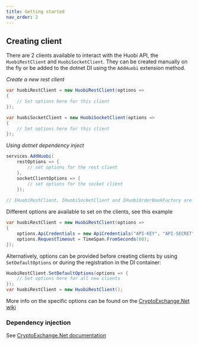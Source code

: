 ```yaml
---
title: Getting started
nav_order: 2
---
```


## Creating client
There are 2 clients available to interact with the Huobi API, the `HuobiRestClient` and `HuobiSocketClient`. They can be created manually on the fly or be added to the dotnet DI using the `AddHuobi` extension method.

*Create a new rest client*
```csharp
var huobiRestClient = new HuobiRestClient(options =>
{
    // Set options here for this client
});

var huobiSocketClient = new HuobiSocketClient(options =>
{
    // Set options here for this client
});
```

*Using dotnet dependency inject*
```csharp
services.AddHuobi(
    restOptions => {
        // set options for the rest client
    },
    socketClientOptions => {
        // set options for the socket client
    }); 
    
// IHuobiRestClient, IHuobiSocketClient and IHuobiOrderBookFactory are now available for injecting
```

Different options are available to set on the clients, see this example
```csharp
var huobiRestClient = new HuobiRestClient(options =>
{
    options.ApiCredentials = new ApiCredentials("API-KEY", "API-SECRET");
    options.RequestTimeout = TimeSpan.FromSeconds(60);
});
```
Alternatively, options can be provided before creating clients by using `SetDefaultOptions` or during the registration in the DI container:  
```csharp
HuobiRestClient.SetDefaultOptions(options => {
    // Set options here for all new clients
});
var huobiRestClient = new HuobiRestClient();
```
More info on the specific options can be found on the [CryptoExchange.Net wiki](https://jkorf.github.io/CryptoExchange.Net/Options.html)

### Dependency injection
See [CryptoExchange.Net documentation](https://jkorf.github.io/CryptoExchange.Net/Dependency%20Injection.html)
